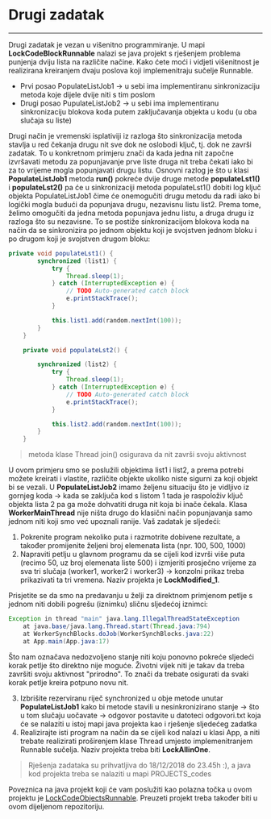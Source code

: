 # Drugi zadatak
---

Drugi zadatak je vezan u višenitno programmiranje. U mapi **LockCodeBlockRunnable** nalazi se java projekt s rješenjem problema punjenja dviju lista na različite načine. Kako ćete moći i vidjeti višenitnost je realizirana kreiranjem dvaju poslova koji implemenitraju sučelje Runnable. 

- Prvi posao PopulateListJob1 &rarr; u sebi ima implementiranu sinkronizaciju metoda koje dijele dvije niti s tim poslom
- Drugi posao PupulateListJob2 &rarr; u sebi ima implementiranu sinkronizaciju blokova koda putem zaključavanja objekta u kodu (u oba slučaja su liste)

Drugi način je vremenski isplativiji iz razloga što sinkronizacija metoda stavlja u red čekanja drugu nit sve dok ne oslobodi ključ, tj. dok ne završi zadatak. To u konkretnom primjeru znači da kada jedna nit započne izvršavati metodu za popunjavanje prve liste druga nit treba čekati iako bi za to vrijeme mogla popunjavati drugu listu. Osnovni razlog je što u klasi **PopulateListJob1** metoda **run()** pokreće dvije druge metode **populateLst1()** i **populateLst2()** pa će u sinkronizaciji metoda populateLst1() dobiti log ključ objekta PopulateListJob1 čime će onemogučiti drugu metodu da radi iako bi logički mogla budući da popunjava drugu, nezavisnu listu list2. Prema tome, želimo omogučiti da jedna metoda popunjava jednu listu, a druga drugu iz razloga što su nezavisne. To se postiže sinkronizacijom blokova koda na način da se sinkronizira po jednom objektu koji je svojstven jednom bloku i po drugom koji je svojstven drugom bloku:

```JAVA
private void populateLst1() {
		synchronized (list1) {
			try {
				Thread.sleep(1);
			} catch (InterruptedException e) {
				// TODO Auto-generated catch block
				e.printStackTrace();
			}

			this.list1.add(random.nextInt(100));
		}
	}

	private void populateLst2() {

		synchronized (list2) {
			try {
				Thread.sleep(1);
			} catch (InterruptedException e) {
				// TODO Auto-generated catch block
				e.printStackTrace();
			}

			this.list2.add(random.nextInt(100));
		}
	}
```
> metoda klase Thread join() osigurava da nit završi svoju aktivnost

U ovom primjeru smo se poslužili objektima list1 i list2, a prema potrebi možete kreirati i vlastite, različite objekte ukoliko niste sigurni za koji objekt bi se vezali. U **PopulateListJob2** imamo željenu situaciju što je vidljivo iz gornjeg koda &rarr; kada se zaključa kod s listom 1 tada je raspoloživ ključ objekta lista 2 pa ga može dohvatiti druga nit koja bi inače čekala. Klasa **WorkerMainThread** nije ništa drugo do klasični način popunjavanja samo jednom niti koji smo već upoznali ranije. 
Vaš zadatak je sljedeći:

1. Pokrenite program nekoliko puta i razmotrite dobivene rezultate, a također promijenite željeni broj elemenata lista (npr. 100, 500, 1000)
2. Napraviti petlju u glavnom programu da se cijeli kod izvrši više puta (recimo 50, uz broj elemenata liste 500) i izmjeriti prosječno vrijeme za sva tri slučaja (worker1, worker2 i worker3) &rarr; konzolni prikaz treba prikazivati ta tri vremena. Naziv projekta je **LockModified_1**.

Prisjetite se da smo na predavanju u želji za direktnom primjenom petlje s jednom niti dobili pogrešu (iznimku) sličnu sljedećoj iznimci:
```JAVA 
Exception in thread "main" java.lang.IllegalThreadStateException
	at java.base/java.lang.Thread.start(Thread.java:794)
	at WorkerSynchBlocks.doJob(WorkerSynchBlocks.java:22)
	at App.main(App.java:17)
```
Što nam označava nedozvoljeno stanje niti koju ponovno pokreće sljedeći korak petlje što direktno nije moguće. Životni vijek niti je takav da treba završiti svoju aktivnost "prirodno". To znači da trebate osigurati da svaki korak petlje kreira potpuno novu nit.

3. Izbrišite rezerviranu riječ synchronized u obje metode unutar **PopulateListJob1** kako bi metode stavili u nesinkronizirano stanje &rarr; što u tom slučaju uočavate &rarr; odgovor postavite u datoteci odgovori.txt koja će se nalaziti u istoj mapi java projekta kao i rješenje sljedećeg zadatka
4. Realizirajte isti program na način da se cijeli kod nalazi u klasi App, a niti trebate realizirati proširenjem klase Thread umjesto implemenitranjem Runnable sučelja. Naziv projekta treba biti **LockAllinOne**.

> Rješenja zadataka su prihvatljiva do 18/12/2018 do 23.45h :), a java kod projekta treba se nalaziti u mapi PROJECTS_codes

Poveznica na java projekt koji će vam poslužiti kao polazna točka u ovom projektu je [LockCodeObjectsRunnable](https://1drv.ms/u/s!AoqC7HN-YzkM7wlhahIHSctZOI9o). Preuzeti projekt treba također biti u ovom dijeljenom repozitoriju.
